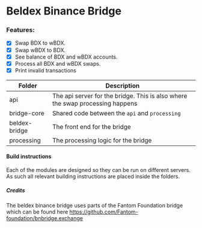 # Beldex Binance Bridge

### Features:
- [x] Swap BDX to wBDX.
- [x] Swap wBDX to BDX.
- [x] See balance of BDX and wBDX accounts.
- [x] Process all BDX and wBDX swaps.
- [x] Print invalid transactions

| Folder | Description |
| --- | --- |
| api | The api server for the bridge. This is also where the swap processing happens |
| bridge-core | Shared code between the `api` and `processing` |
| beldex-bridge | The front end for the bridge |
| processing | The processing logic for the bridge |

#### Build instructions

Each of the modules are designed so they can be run on different servers. As such all relevant building instructions are placed inside the folders.

##### Credits

The beldex binance bridge uses parts of the Fantom Foundation bridge which can be found here https://github.com/Fantom-foundation/bnbridge.exchange
